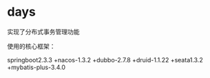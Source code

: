# days
实现了分布式事务管理功能

使用的核心框架：

springboot2.3.3 +nacos-1.3.2 +dubbo-2.7.8 +druid-1.1.22 +seata1.3.2 +mybatis-plus-3.4.0




























